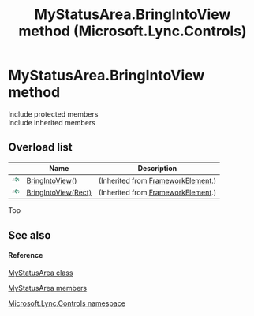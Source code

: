 ﻿---
title: MyStatusArea.BringIntoView method  (Microsoft.Lync.Controls)
TOCTitle: 'BringIntoView method '
ms:assetid: Overload:Microsoft.Lync.Controls.MyStatusArea.BringIntoView_DI_3_UC_OCS14MrefLyncWPF
ms:mtpsurl: https://msdn.microsoft.com/en-us/library/microsoft.lync.controls.mystatusarea.bringintoview_di_3_uc_ocs14mreflyncwpf(v=office.15)
ms:contentKeyID: 48594020
ms.date: 07/28/2014
mtps_version: v=office.15
f1_keywords:
- Microsoft.Lync.Controls.MyStatusArea.BringIntoView
dev_langs:
- CSharp
- JScript
- VB
- other
---

# MyStatusArea.BringIntoView method

Include protected members  
Include inherited members  

## Overload list

<table>
<thead>
<tr class="header">
<th> </th>
<th>Name</th>
<th>Description</th>
</tr>
</thead>
<tbody>
<tr class="odd">
<td><img src="images/Hh347903.pubmethod(Office.15).gif" title="Public method" alt="Public method" /></td>
<td><a href="http://msdn2.microsoft.com/en-us/library/ms598110">BringIntoView()</a></td>
<td>(Inherited from <a href="http://msdn2.microsoft.com/en-us/library/ms602714">FrameworkElement</a>.)</td>
</tr>
<tr class="even">
<td><img src="images/Hh347903.pubmethod(Office.15).gif" title="Public method" alt="Public method" /></td>
<td><a href="http://msdn2.microsoft.com/en-us/library/ms598115">BringIntoView(Rect)</a></td>
<td>(Inherited from <a href="http://msdn2.microsoft.com/en-us/library/ms602714">FrameworkElement</a>.)</td>
</tr>
</tbody>
</table>


Top

## See also

#### Reference

[MyStatusArea class](mystatusarea-class-microsoft-lync-controls_1.md)

[MyStatusArea members](mystatusarea-members-microsoft-lync-controls_1.md)

[Microsoft.Lync.Controls namespace](microsoft-lync-controls-namespace_1.md)

